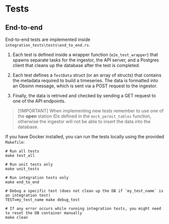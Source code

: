 # Tests

## End-to-end

End-to-end tests are implemented inside `integration_tests\tests\end_to_end.rs`.

1. Each test is defined inside a wrapper function (`e2e_test_wrapper`) that
   spawns separate tasks for the ingestor, the API server, and a Postgres
   client that cleans up the database after the test is completed.

1. Each test defines a `TestData` struct (or an array of structs) that contains
   the metadata required to build a timeseries. The data is formatted into an
   Obsinn message, which is sent via a POST request to the ingestor.

1. Finally, the data is retrived and checked by sending a GET request to one of
   the API endpoints.

> \[!IMPORTANT\]
> When implementing new tests remember to use one of the **open** station IDs
> defined in the `mock_permit_tables` function, otherwise the ingestor will not be able to
> insert the data into the database.

If you have Docker installed, you can run the tests locally using the provided
`Makefile`:

```terminal
# Run all tests
make test_all

# Run unit tests only
make unit_tests

# Run integration tests only
make end_to_end

# Debug a specific test (does not clean up the DB if `my_test_name` is an integration test)
TEST=my_test_name make debug_test

# If any error occurs while running integration tests, you might need to reset the DB container manually
make clean
```
